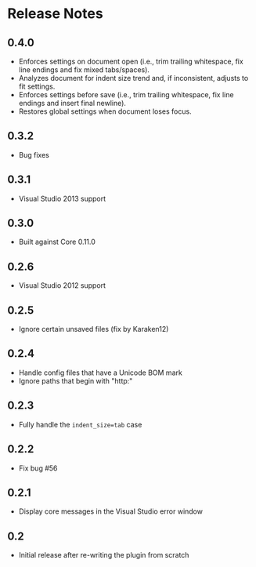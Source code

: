 # Release Notes


## 0.4.0

* Enforces settings on document open (i.e., trim trailing whitespace, fix line endings and fix mixed tabs/spaces).
* Analyzes document for indent size trend and, if inconsistent, adjusts to fit settings.
* Enforces settings before save (i.e., trim trailing whitespace, fix line endings and insert final newline).
* Restores global settings when document loses focus.

## 0.3.2

* Bug fixes

## 0.3.1

* Visual Studio 2013 support


## 0.3.0

* Built against Core 0.11.0

## 0.2.6

* Visual Studio 2012 support

## 0.2.5

* Ignore certain unsaved files (fix by Karaken12)

## 0.2.4

* Handle config files that have a Unicode BOM mark
* Ignore paths that begin with "http:"

## 0.2.3

* Fully handle the `indent_size=tab` case

## 0.2.2

* Fix bug #56

## 0.2.1

* Display core messages in the Visual Studio error window

## 0.2

* Initial release after re-writing the plugin from scratch
